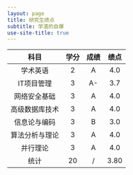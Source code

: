 ```yaml
---
layout: page
title: 研究生绩点
subtitle: 学渣的自爆
use-site-title: true
---
```


| 科目 | 学分| 成绩 | 绩点 |
|:-:|:-:|:-:|:-:|
|学术英语|2|A|4.0|
|IT项目管理|3|A-|3.7|
|网络安全基础|3|A|4.0|
|高级数据库技术|3|A|4.0|
|信息论与编码|3|B|3.0|
|算法分析与理论|3|A|4.0|
|并行理论|3|A|4.0|
|统计|20|/|3.80|


<!-- UY BEGIN -->
<div id="uyan_frame"></div>
<script type="text/javascript" src="http://v2.uyan.cc/code/uyan.js"></script>
<!-- UY END -->

